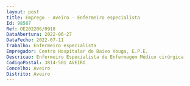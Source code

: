 ```yaml
--- 
layout: post
title: Emprego - Aveiro - Enfermeiro especialista
Id: 98567
Ref: OE202206/0918
DataAbertura: 2022-06-27
DataFecho: 2022-07-11
Trabalho: Enfermeiro especialista
Empregador: Centro Hospitalar do Baixo Vouga, E.P.E.
Descricao: Enfermeiro Especialista de Enfermagem Médico cirúrgica
CodigoPostal: 3814-501 AVEIRO
Concelho: Aveiro
Distrito: Aveiro
--- 
```

